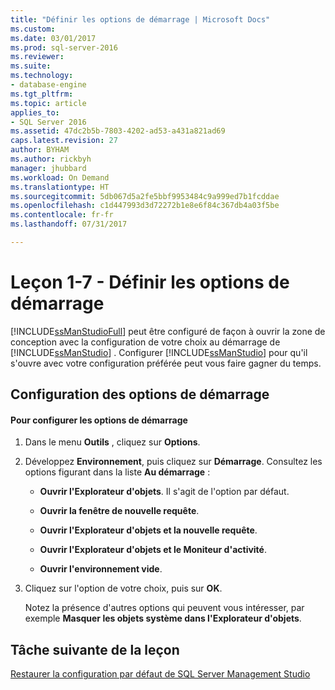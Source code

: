 ```yaml
---
title: "Définir les options de démarrage | Microsoft Docs"
ms.custom: 
ms.date: 03/01/2017
ms.prod: sql-server-2016
ms.reviewer: 
ms.suite: 
ms.technology:
- database-engine
ms.tgt_pltfrm: 
ms.topic: article
applies_to:
- SQL Server 2016
ms.assetid: 47dc2b5b-7803-4202-ad53-a431a821ad69
caps.latest.revision: 27
author: BYHAM
ms.author: rickbyh
manager: jhubbard
ms.workload: On Demand
ms.translationtype: HT
ms.sourcegitcommit: 5db067d5a2fe5bbf9953484c9a999ed7b1fcddae
ms.openlocfilehash: c1d447993d3d72272b1e8e6f84c367db4a03f5be
ms.contentlocale: fr-fr
ms.lasthandoff: 07/31/2017

---
```

# <a name="lesson-1-7---set-the-startup-options"></a>Leçon 1-7 - Définir les options de démarrage
[!INCLUDE[ssManStudioFull](../../includes/ssmanstudiofull-md.md)] peut être configuré de façon à ouvrir la zone de conception avec la configuration de votre choix au démarrage de [!INCLUDE[ssManStudio](../../includes/ssmanstudio-md.md)] . Configurer [!INCLUDE[ssManStudio](../../includes/ssmanstudio-md.md)] pour qu'il s'ouvre avec votre configuration préférée peut vous faire gagner du temps.  
  
## <a name="configuring-startup-options"></a>Configuration des options de démarrage  
  
#### <a name="to-configure-startup-options"></a>Pour configurer les options de démarrage  
  
1.  Dans le menu **Outils** , cliquez sur **Options**.  
  
2.  Développez **Environnement**, puis cliquez sur **Démarrage**. Consultez les options figurant dans la liste **Au démarrage** :  
  
    -   **Ouvrir l'Explorateur d'objets**. Il s'agit de l'option par défaut.  
  
    -   **Ouvrir la fenêtre de nouvelle requête**.  
  
    -   **Ouvrir l'Explorateur d'objets et la nouvelle requête**.  
  
    -   **Ouvrir l'Explorateur d'objets et le Moniteur d'activité**.  
  
    -   **Ouvrir l'environnement vide**.  
  
3.  Cliquez sur l'option de votre choix, puis sur **OK**.  
  
    Notez la présence d'autres options qui peuvent vous intéresser, par exemple **Masquer les objets système dans l'Explorateur d'objets**.  
  
## <a name="next-task-in-lesson"></a>Tâche suivante de la leçon  
[Restaurer la configuration par défaut de SQL Server Management Studio](../../tools/sql-server-management-studio/lesson-1-8-restore-the-default-sql-server-management-studio-configuration.md)  
  
  
  

